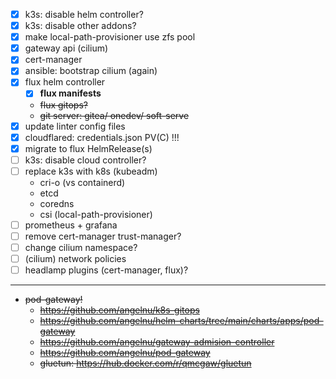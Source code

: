 - [x] k3s: disable helm controller?
- [x] k3s: disable other addons?
- [x] make local-path-provisioner use zfs pool
- [x] gateway api (cilium)
- [x] cert-manager
- [x] ansible: bootstrap cilium (again)
- [x] flux helm controller
    - [x] **flux manifests**
    - ~~flux gitops?~~
    - ~~git server: gitea/ onedev/ soft-serve~~
- [x] update linter config files
- [x] cloudflared: credentials.json PV(C) !!!
- [x] migrate to flux HelmRelease(s)
- [ ] k3s: disable cloud controller?
- [ ] replace k3s with k8s (kubeadm)
    - cri-o (vs containerd)
    - etcd
    - coredns
    - csi (local-path-provisioner)
- [ ] prometheus + grafana
- [ ] remove cert-manager trust-manager?
- [ ] change cilium namespace?
- [ ] (cilium) network policies
- [ ] headlamp plugins (cert-manager, flux)?

---

- ~~pod-gateway!~~
    - ~~https://github.com/angelnu/k8s-gitops~~
    - ~~https://github.com/angelnu/helm-charts/tree/main/charts/apps/pod-gateway~~
    - ~~https://github.com/angelnu/gateway-admision-controller~~
    - ~~https://github.com/angelnu/pod-gateway~~
    - ~~gluetun: https://hub.docker.com/r/qmcgaw/gluetun~~
